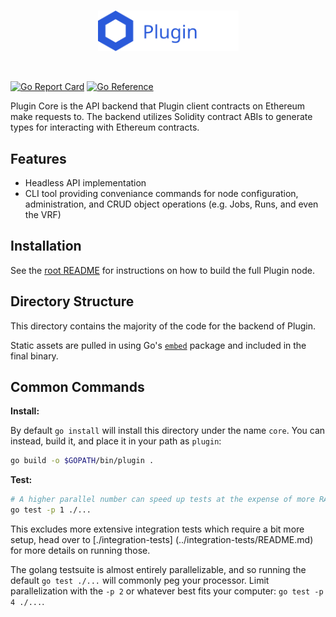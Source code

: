 <br/>
<p align="center">
<a href="https://chain.link" target="_blank">
<img src="https://raw.githubusercontent.com/goplugin/pluginv3.0/develop/docs/logo-plugin-blue.svg" width="225" alt="Plugin logo">
</a>
</p>
<br/>

[![Go Report Card](https://goreportcard.com/badge/github.com/goplugin/pluginv3.0/v2)](https://goreportcard.com/report/github.com/goplugin/pluginv3.0/v2)
[![Go Reference](https://pkg.go.dev/badge/github.com/goplugin/pluginv3.0/v2.svg)](https://pkg.go.dev/github.com/goplugin/pluginv3.0/v2)

Plugin Core is the API backend that Plugin client contracts on Ethereum
make requests to. The backend utilizes Solidity contract ABIs to generate types
for interacting with Ethereum contracts.

## Features

* Headless API implementation
* CLI tool providing conveniance commands for node configuration, administration,
  and CRUD object operations (e.g. Jobs, Runs, and even the VRF)

## Installation

See the [root README](../README.md#install)
for instructions on how to build the full Plugin node.

## Directory Structure

This directory contains the majority of the code for the backend of Plugin.

Static assets are pulled in using Go's [`embed`](https://pkg.go.dev/embed) package
and included in the final binary.

## Common Commands

**Install:**

By default `go install` will install this directory under the name `core`.
You can instead, build it, and place it in your path as `plugin`:

```sh
go build -o $GOPATH/bin/plugin .
```

**Test:**

```sh
# A higher parallel number can speed up tests at the expense of more RAM.
go test -p 1 ./...
```

This excludes more extensive integration tests which require a bit more setup, head over to [./integration-tests]
(../integration-tests/README.md) for more details on running those.

The golang testsuite is almost entirely parallelizable, and so running the default
`go test ./...` will commonly peg your processor. Limit parallelization with the
`-p 2` or whatever best fits your computer: `go test -p 4 ./...`.
